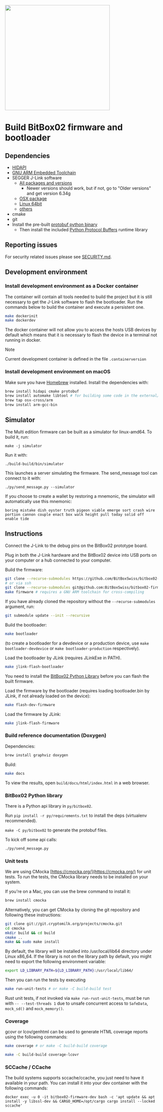 <img src="./doc/BB02_logo_github.svg" width="345px"/>

# Build BitBox02 firmware and bootloader

## Dependencies

- [HIDAPI](https://github.com/signal11/hidapi)
- [GNU ARM Embedded Toolchain](https://developer.arm.com/open-source/gnu-toolchain/gnu-rm/downloads)
- SEGGER J-Link software
  - [All packages and versions](https://www.segger.com/downloads/jlink/#J-LinkSoftwareAndDocumentationPack)
    - Newer versions should work, but if not, go to "Older versions" and get version 6.34g
  - [OSX package](https://www.segger.com/downloads/jlink/JLink_MacOSX_V630d.pkg)
  - [Linux 64bit](https://www.segger.com/downloads/jlink/JLink_Linux_x86_64.tgz)
  - [others](https://www.segger.com/downloads/jlink/)
- cmake
- git
- Install the pre-built [protobuf python binary](https://github.com/protocolbuffers/protobuf/releases)
  - Then install the included [Python Protocol Buffers](https://github.com/protocolbuffers/protobuf/tree/master/python#installation) runtime library

## Reporting issues

<!-- TODO: Write section on reporting issues -->

For security related issues please see [SECURITY.md](SECURITY.md).

## Development environment

### Install development environment as a Docker container

The container will contain all tools needed to build the project but it is still necessary to get
the J-Link software to flash the bootloader.  Run the commands below to build the container and
execute a persistent one.

```sh
make dockerinit
make dockerdev
```

The docker container will not allow you to access the hosts USB devices by default which means that
it is necessary to flash the device in a terminal not running in docker.

> [!NOTE]
> Current development container is defined in the file `.containerversion`

### Install development environment on macOS

Make sure you have [Homebrew](https://brew.sh) installed.
Install the dependencies with:

```sh
brew install hidapi cmake protobuf
brew install automake libtool # for building some code in the external/ folder
brew tap osx-cross/arm
brew install arm-gcc-bin
```

## Simulator

The Multi edition firmware can be built as a simulator for linux-amd64. To build it, run:

    make -j simulator

Run it with:

    ./build-build/bin/simulator

This launches a server simulating the firmware. The send_message tool can connect to it with:

    ./py/send_message.py --simulator

If you choose to create a wallet by restoring a mnemonic, the simulator will automatically use this
mnemonic:

    boring mistake dish oyster truth pigeon viable emerge sort crash wire portion cannon couple enact box walk height pull today solid off enable tide

## Instructions

Connect the J-Link to the debug pins on the BitBox02 prototype board.

Plug in both the J-Link hardware and the BitBox02 device into USB ports on your computer or a hub connected to your computer.

Build the firmware:

```sh
git clone --recurse-submodules https://github.com/BitBoxSwiss/bitbox02-firmware && cd bitbox02-firmware
# or via ssh
git clone --recurse-submodules git@github.com:BitBoxSwiss/bitbox02-firmware.git && cd bitbox02-firmware
make firmware # requires a GNU ARM toolchain for cross-compiling
```

If you have already cloned the repository without the `--recurse-submodules` argument, run:

```sh
git submodule update --init --recursive
```

Build the bootloader:

```sh
make bootloader
```

(to create a bootloader for a devdevice or a production device, use `make bootloader-devdevice` or
`make bootloader-production` respectively).

Load the bootloader by JLink (requires JLinkExe in PATH).

```sh
make jlink-flash-bootloader
```

You need to install the [BitBox02 Python Library](#BitBox02-Python-library) before you can flash the built firmware.

Load the firmware by the bootloader (requires loading bootloader.bin by JLink, if not already loaded on the device):

```sh
make flash-dev-firmware
```

Load the firmware by JLink:

```sh
make jlink-flash-firmware
```

### Build reference documentation (Doxygen)

Dependencies:

```sh
brew install graphviz doxygen
```

Build:

```sh
make docs
```

To view the results, open `build/docs/html/index.html` in a web browser.

### BitBox02 Python library

There is a Python api library in `py/bitbox02`.

Run `pip install -r py/requirements.txt` to install the deps (virtualenv recommended).

`make -C py/bitbox02` to generate the protobuf files.

To kick off some api calls:

```sh
./py/send_message.py
```

### Unit tests

We are using CMocka [https://cmocka.org/](https://cmocka.org/) for unit tests. To run the tests, the CMocka library
needs to be installed on your system.

If you're on a Mac, you can use the brew command to install it:

```sh
brew install cmocka
```

Alternatively, you can get CMocka by cloning the git repository and following these instructions:

```sh
git clone git://git.cryptomilk.org/projects/cmocka.git
cd cmocka
mkdir build && cd build
cmake ..
make && sudo make install
```

By default, the library will be installed into /usr/local/lib64 directory under Linux x86\_64.
If the library is not on the library path by default, you might need to export the following environment variable:

```sh
export LD_LIBRARY_PATH=${LD_LIBRARY_PATH}:/usr/local/lib64/
```

Then you can run the tests by executing

```sh
make run-unit-tests # or make -C build-build test
```

Rust unit tests, if not invoked via `make run-rust-unit-tests`, must be run with
`-- --test-threads 1` due to unsafe concurrent access to `SafeData`, `mock_sd()` and `mock_memory()`.

### Coverage

gcovr or lcov/genhtml can be used to generate HTML coverage reports using the following commands:

```sh
make coverage # or make -C build-build coverage
```

```sh
make -C build-build coverage-lcovr
```

### SCCache / CCache

The build systems supports sccache/ccache, you just need to have it available in your path. You can
install it into your dev container with the following commands:

```
docker exec -u 0 -it bitbox02-firmware-dev bash -c 'apt update && apt install -y libssl-dev && CARGO_HOME=/opt/cargo cargo install --locked sccache'
```
